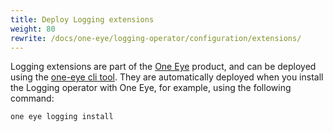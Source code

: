 ```yaml
---
title: Deploy Logging extensions
weight: 80
rewrite: /docs/one-eye/logging-operator/configuration/extensions/
---
```


Logging extensions are part of the [One Eye](/products/one-eye/) product, and can be deployed using the [one-eye cli tool](/docs/one-eye/cli/). They are automatically deployed when you install the Logging operator with One Eye, for example, using the following command:

```bash
one eye logging install
```
